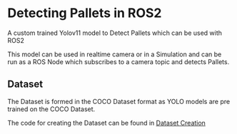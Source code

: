 # Detecting Pallets in ROS2
A custom trained Yolov11 model to Detect Pallets which can be used with ROS2

This model can be used in realtime camera or in a Simulation and can be run as a ROS Node which subscribes to a camera topic and detects Pallets.

## Dataset
The Dataset is formed in the COCO Dataset format as YOLO models are pre trained on the COCO Dataset.

The code for creating the Dataset can be found in [Dataset Creation](Dataset_code)
